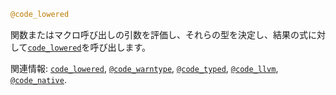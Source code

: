 ```julia
@code_lowered
```

関数またはマクロ呼び出しの引数を評価し、それらの型を決定し、結果の式に対して[`code_lowered`](@ref)を呼び出します。

関連情報: [`code_lowered`](@ref), [`@code_warntype`](@ref), [`@code_typed`](@ref), [`@code_llvm`](@ref), [`@code_native`](@ref).

